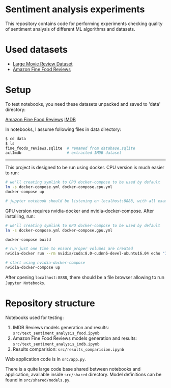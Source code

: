 # Sentiment analysis experiments

This repository contains code for performing experiments checking quality of sentiment analysis of different ML algorithms and datasets.

# Used datasets
* [Large Movie Review Dataset](http://ai.stanford.edu/~amaas/data/sentiment/)
* [Amazon Fine Food Reviews](https://www.kaggle.com/snap/amazon-fine-food-reviews)

# Setup

To test notebooks, you need these datasets unpacked and saved to 'data' directory:

[Amazon Fine Food Reviews](https://www.kaggle.com/snap/amazon-fine-food-reviews)
[IMDB](http://ai.stanford.edu/~amaas/data/sentiment/)

In notebooks, I assume following files in data directory:

```bash
$ cd data
$ ls
fine_foods_reviews.sqlite  # renamed from database.sqlite
aclImdb                    # extracted IMDB dataset
```

<hr>

This project is designed to be run using docker. CPU version is much easier to run:

```bash
# we'll creating symlink to CPU docker-compose to be used by default
ln -s docker-compose.yml docker-compose.cpu.yml
docker-compose up

# jupyter notebook should be listening on localhost:8888, with all examples ready to be run.
```

GPU version requires nvidia-docker and nvidia-docker-compose. After installing, run:

```bash
# we'll creating symlink to GPU docker-compose to be used by default
ln -s docker-compose.yml docker-compose.gpu.yml

docker-compose build

# run just one time to ensure proper volumes are created
nvidia-docker run --rm nvidia/cuda:8.0-cudnn6-devel-ubuntu16.04 echo "It's working"

# start using nvidia-docker-compose
nvidia-docker-compose up

```

After opening `localhost:8888`, there should be a file browser allowing to run `Jupyter Notebooks`.

# Repository structure

Notebooks used for testing: 

1. IMDB Reviews models generation and results: `src/text_sentiment_analysis_food.ipynb`
2. Amazon Fine Food Reviews models generation and results: `src/text_sentiment_analysis_imdb.ipynb`
3. Results comparision: `src/results_comparision.ipynb`

Web application code is in `src/app.py`. 

There is a quite large code base shared between notebooks and application, available inside `src/shared` directory.
Model definitions can be found in `src/shared/models.py`. 